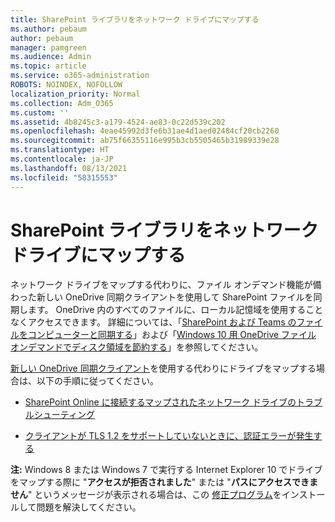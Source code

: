 ```yaml
---
title: SharePoint ライブラリをネットワーク ドライブにマップする
ms.author: pebaum
author: pebaum
manager: pamgreen
ms.audience: Admin
ms.topic: article
ms.service: o365-administration
ROBOTS: NOINDEX, NOFOLLOW
localization_priority: Normal
ms.collection: Adm_O365
ms.custom: ''
ms.assetid: 4b8245c3-a179-4524-ae83-0c22d539c202
ms.openlocfilehash: 4eae45992d3fe6b31ae4d1aed02484cf20cb2260
ms.sourcegitcommit: ab75f66355116e995b3cb5505465b31989339e28
ms.translationtype: HT
ms.contentlocale: ja-JP
ms.lasthandoff: 08/13/2021
ms.locfileid: "58315553"
---
```

# <a name="map-a-sharepoint-library-to-a-network-drive"></a>SharePoint ライブラリをネットワーク ドライブにマップする

ネットワーク ドライブをマップする代わりに、ファイル オンデマンド機能が備わった新しい OneDrive 同期クライアントを使用して SharePoint ファイルを同期します。 OneDrive 内のすべてのファイルに、ローカル記憶域を使用することなくアクセスできます。 詳細については、「[SharePoint および Teams のファイルをコンピューターと同期する](https://support.microsoft.com/office/sync-sharepoint-and-teams-files-with-your-computer-6de9ede8-5b6e-4503-80b2-6190f3354a88)」および「[Windows 10 用 OneDrive ファイル オンデマンドでディスク領域を節約する](https://support.microsoft.com/office/save-disk-space-with-onedrive-files-on-demand-for-windows-10-0e6860d3-d9f3-4971-b321-7092438fb38e)」を参照してください。

[新しい OneDrive 同期クライアント](https://support.microsoft.com/office/sync-sharepoint-and-teams-files-with-your-computer-6de9ede8-5b6e-4503-80b2-6190f3354a88)を使用する代わりにドライブをマップする場合は、以下の手順に従ってください。

- [SharePoint Online に接続するマップされたネットワーク ドライブのトラブルシューティング](https://docs.microsoft.com/sharepoint/support/administration/troubleshoot-mapped-network-drives)

- [クライアントが TLS 1.2 をサポートしていないときに、認証エラーが発生する](https://docs.microsoft.com/sharepoint/troubleshoot/administration/authentication-errors-tls12-support#network-drive-mapped-to-a-sharepoint-library)  

**注:** Windows 8 または Windows 7 で実行する Internet Explorer 10 でドライブをマップする際に "**アクセスが拒否されました**" または "**パスにアクセスできません**" というメッセージが表示される場合は、この [修正プログラム](https://support.microsoft.com/topic/error-when-you-open-a-sharepoint-document-library-in-windows-explorer-or-map-a-network-drive-to-the-library-after-you-install-internet-explorer-10-96e640ba-059f-9b09-bb91-2a0319ee8b1d)をインストールして問題を解決してください。